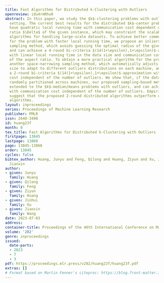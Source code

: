 ```yaml
---
title: Fast Algorithms for Distributed k-Clustering with Outliers
openreview: idu4rmRhu0
abstract: In this paper, we study the $k$-clustering problems with outliers in distributed
  setting. The current best results for the distributed $k$-center problem with outliers
  have quadratic local running time with communication cost dependent on the aspect
  ratio $\Delta$ of the given instance, which may constraint the scalability of the
  algorithms for handling large-scale datasets. To achieve better communication cost
  for the problem with faster local running time, we propose an inliers-recalling
  sampling method, which avoids guessing the optimal radius of the given instance,
  and can achieve a 4-round bi-criteria $(14(1+\epsilon),1+\epsilon)$-approximation
  with linear local running time in the data size and communication cost independent
  of the aspect ratio. To obtain a more practical algorithm for the problem, we propose
  another space-narrowing sampling method, which automatically adjusts the sample
  size to adapt to different outliers distributions on each machine, and can achieve
  a 2-round bi-criteria $(14(1+\epsilon),1+\epsilon)$-approximation with communication
  cost independent of the number of outliers. We show that, if the data points are
  randomly partitioned across machines, our proposed sampling-based methods can be
  extended to the $k$-median/means problems with outliers, and can achieve $(O(\frac{1}{\epsilon^2}),1+\epsilon)$-approximation
  with communication cost independent of the number of outliers. Empirical experiments
  suggest that the proposed 2-round distributed algorithms outperform other state-of-the-art
  algorithms.
layout: inproceedings
series: Proceedings of Machine Learning Research
publisher: PMLR
issn: 2640-3498
id: huang23f
month: 0
tex_title: Fast Algorithms for Distributed k-Clustering with Outliers
firstpage: 13845
lastpage: 13868
page: 13845-13868
order: 13845
cycles: false
bibtex_author: Huang, Junyu and Feng, Qilong and Huang, Ziyun and Xu, Jinhui and Wang,
  Jianxin
author:
- given: Junyu
  family: Huang
- given: Qilong
  family: Feng
- given: Ziyun
  family: Huang
- given: Jinhui
  family: Xu
- given: Jianxin
  family: Wang
date: 2023-07-03
address: 
container-title: Proceedings of the 40th International Conference on Machine Learning
volume: '202'
genre: inproceedings
issued:
  date-parts:
  - 2023
  - 7
  - 3
pdf: https://proceedings.mlr.press/v202/huang23f/huang23f.pdf
extras: []
# Format based on Martin Fenner's citeproc: https://blog.front-matter.io/posts/citeproc-yaml-for-bibliographies/
---
```

